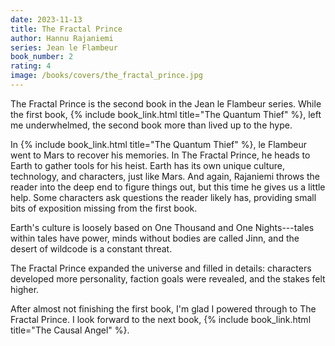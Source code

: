 ```yaml
---
date: 2023-11-13
title: The Fractal Prince
author: Hannu Rajaniemi
series: Jean le Flambeur
book_number: 2
rating: 4
image: /books/covers/the_fractal_prince.jpg
---
```


<span class="book-title">The Fractal Prince</span> is the second book in the
Jean le Flambeur series. While the first book, {% include book_link.html
title="The Quantum Thief" %}, left me underwhelmed, the second book more than
lived up to the hype.

In {% include book_link.html title="The Quantum Thief" %}, le Flambeur went to
Mars to recover his memories. In <span class="book-title">The Fractal
Prince</span>, he heads to Earth to gather tools for his heist. Earth has its
own unique culture, technology, and characters, just like Mars.
And again, Rajaniemi throws the reader into the deep end to figure things out,
but this time he gives us a little help. Some characters ask questions the
reader likely has, providing small bits of exposition missing from the first
book.

Earth's culture is loosely based on <span class="book-title">One Thousand and
One Nights</span>---tales within tales have power, minds without bodies are
called Jinn, and the desert of wildcode is a constant threat.

<span class="book-title">The Fractal Prince</span> expanded the universe and
filled in details: characters developed more personality, faction goals were
revealed, and the stakes felt higher.

After almost not finishing the first book, I'm glad I powered through to <span
class="book-title">The Fractal Prince</span>. I look forward to the next book,
{% include book_link.html title="The Causal Angel" %}.
